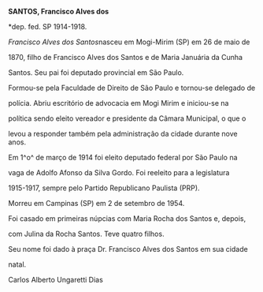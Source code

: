 **SANTOS, Francisco Alves dos**



\*dep. fed. SP 1914-1918.



*Francisco Alves dos Santos*nasceu em Mogi-Mirim (SP) em 26 de maio de

1870, filho de Francisco Alves dos Santos e de Maria Januária da Cunha

Santos. Seu pai foi deputado provincial em São Paulo.



Formou-se pela Faculdade de Direito de São Paulo e tornou-se delegado de

polícia. Abriu escritório de advocacia em Mogi Mirim e iniciou-se na

política sendo eleito vereador e presidente da Câmara Municipal, o que o

levou a responder também pela administração da cidade durante nove anos.



Em 1^o^ de março de 1914 foi eleito deputado federal por São Paulo na

vaga de Adolfo Afonso da Silva Gordo. Foi reeleito para a legislatura

1915-1917, sempre pelo Partido Republicano Paulista (PRP).



Morreu em Campinas (SP) em 2 de setembro de 1954.



Foi casado em primeiras núpcias com Maria Rocha dos Santos e, depois,

com Julina da Rocha Santos. Teve quatro filhos.



Seu nome foi dado à praça Dr. Francisco Alves dos Santos em sua cidade

natal.



Carlos Alberto Ungaretti Dias



